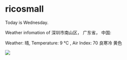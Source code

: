 # ricosmall

Today is Wednesday.

Weather infomation of 深圳市南山区， 广东省， 中国: 

Weather: 晴, Temperature: 9 ℃ , Air Index: 70 良寒冷 黄色

<img src="https://github-readme-stats.vercel.app/api?username=ricosmall&show_icons=true" />

